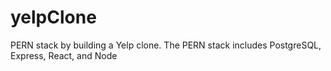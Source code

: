 # yelpClone
PERN stack by building a Yelp clone. The PERN stack includes PostgreSQL, Express, React, and Node
